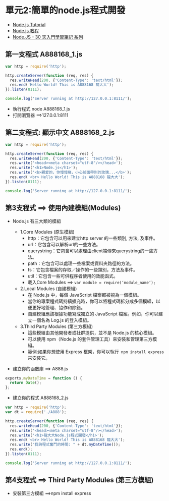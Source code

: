 # 單元2:簡單的node.js程式開發
- [Node.js Tutorial](https://www.w3schools.com/nodejs/default.asp)
- [Node.js 教程](https://www.runoob.com/nodejs/nodejs-tutorial.html)
- [Node.JS - 30 天入門學習筆記 系列](https://ithelp.ithome.com.tw/users/20103526/ironman/1081)
## 第一支程式 A888168_1.js
```javascript
var http = require('http');

http.createServer(function (req, res) {
  res.writeHead(200, {'Content-Type': 'text/html'});
  res.end('Hello World! This is A888168 龍大大');
}).listen(8111);

console.log('Server running at http://127.0.0.1:8111/');
```
- 執行程式 node A888168_1.js
- 打開瀏覽器 ==>127.0.0.1:8111

## 第二支程式: 顯示中文  A888168_2.js
```javascript
var http = require('http');

http.createServer(function (req, res) {
  res.writeHead(200, {'Content-Type': 'text/html'});
  res.write('<head><meta charset="utf-8"/></head>');  
  res.write('<h1>Node.js</h1>');  
  res.write('<b>親愛的，你慢慢飛，小心前面帶刺的玫瑰...</b>');  
  res.end('<br> Hello World! This is A888168 龍大大');
}).listen(8111);

console.log('Server running at http://127.0.0.1:8111/');
```

## 第3支程式 ==> 使用內建模組(Modules)
- Node.js 有三大類的模組
  - 1.Core Modules (原生模組)
    - http：它包含可以用來建立http server 的一些類別, 方法, 及事件。
    - url：它包含可以解析url的一些方法。
    - querystring：它包含可以處理由client端傳來querystring的一些方法。
    - path：它包含可以處理一些檔案或資料夾路徑的方法。
    - fs：它包含檔案的存取／操作的一些類別，方法及事件。
    - util：它包含一些可供程序者使用的效能函式。
    - 載入Core Modules ==> `var module = require(‘module_name’);`
  - 2.Local Modules (自建模組)
    - 在 Node.js 中，每個 JavaScript 檔案都被視為一個模組。
    - 當你的專案程式碼持續擴充時，你可以將程式碼拆分成多個模組，以便更好地管理、協作和除錯。
    - 自建模組應該根據功能寫成獨立的 JavaScript 檔案。例如，你可以建立一個名為 Log.js 的登入模組。 
  - 3.Third Party Modules (第三方模組)
    - 這些模組由其他開發者或社群提供，並不是 Node.js 的核心模組。
    - 可以使用 npm（Node.js 的套件管理工具）來安裝和管理第三方模組。
    - 範例:如果你想使用 Express 框架，你可以執行` npm install express` 來安裝它。

- 建立你的函數庫 ==> A888.js


```javascript
exports.myDateTime = function () {
  return Date();
};
```

- 建立你的程式 A888168_2.js
```javascript
var http = require('http');
var dt = require('./A888');

http.createServer(function (req, res) {
  res.writeHead(200, {'Content-Type': 'text/html'});
  res.write('<head><meta charset="utf-8"/></head>');  
  res.write('<h1>龍大大Node.js程式開發</h1>');  
  res.end('<br> Hello World! This is A888168 龍大大');
  res.write("我與程式奮鬥的時間: " + dt.myDateTime());
  res.end();
}).listen(8111);

console.log('Server running at http://127.0.0.1:8111/');
```

## 第4支程式  ==> Third Party Modules (第三方模組)
- 安裝第三方模組 ==>npm install express
